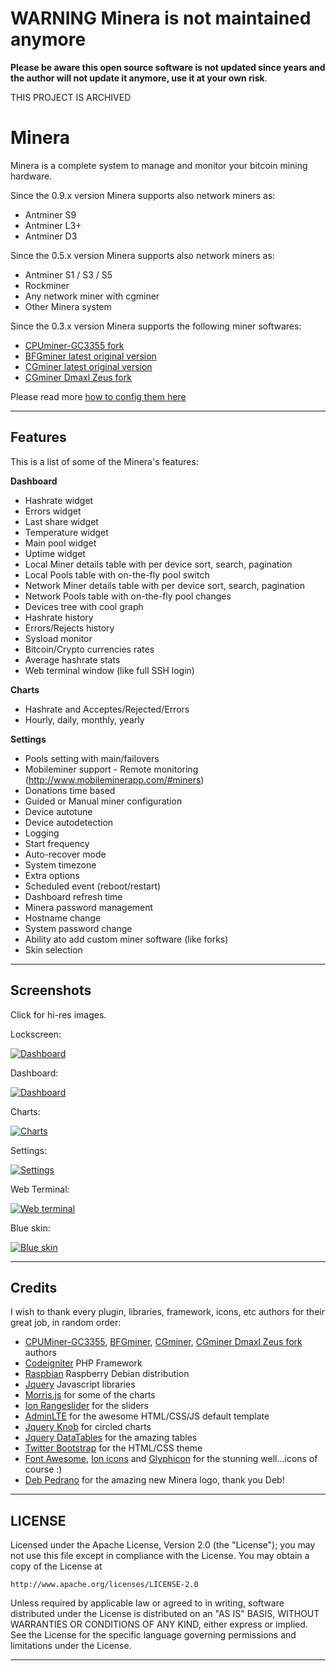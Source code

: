 

# WARNING Minera is not maintained anymore
**Please be aware this open source software is not updated since years and the author will not update it anymore, use it at your own risk**.

THIS PROJECT IS ARCHIVED

Minera
==============

Minera is a complete system to manage and monitor your bitcoin mining hardware.

Since the 0.9.x version Minera supports also network miners as:

* Antminer S9
* Antminer L3+
* Antminer D3

Since the 0.5.x version Minera supports also network miners as:

* Antminer S1 / S3 / S5
* Rockminer
* Any network miner with cgminer
* Other Minera system

Since the 0.3.x version Minera supports the following miner softwares:

* [CPUminer-GC3355 fork](https://github.com/siklon/cpuminer-gc3355)
* [BFGminer latest original version](https://github.com/luke-jr/bfgminer)
* [CGminer latest original version](https://github.com/ckolivas/cgminer)
* [CGminer Dmaxl Zeus fork](https://github.com/dmaxl/cgminer/)

Please read more [how to config them here](https://github.com/getminera/minera/wiki/Network-mining-devices)
_______

Features
-------------

This is a list of some of the Minera's features:

**Dashboard**

* Hashrate widget
* Errors widget
* Last share widget
* Temperature widget
* Main pool widget
* Uptime widget
* Local Miner details table with per device sort, search, pagination
* Local Pools table with on-the-fly pool switch
* Network Miner details table with per device sort, search, pagination
* Network Pools table with on-the-fly pool changes
* Devices tree with cool graph
* Hashrate history
* Errors/Rejects history
* Sysload monitor
* Bitcoin/Crypto currencies rates
* Average hashrate stats
* Web terminal window (like full SSH login)

**Charts**

* Hashrate and Acceptes/Rejected/Errors
* Hourly, daily, monthly, yearly

**Settings**

* Pools setting with main/failovers
* Mobileminer support - Remote monitoring (http://www.mobileminerapp.com/#miners)
* Donations time based
* Guided or Manual miner configuration
* Device autotune
* Device autodetection
* Logging
* Start frequency
* Auto-recover mode
* System timezone
* Extra options
* Scheduled event (reboot/restart)
* Dashboard refresh time
* Minera password management
* Hostname change
* System password change
* Ability ato add custom miner software (like forks)
* Skin selection

_______

Screenshots
-------------

Click for hi-res images.

Lockscreen:

[![Dashboard](https://github.com/getminera/minera/raw/master/assets/img/screen_minera_lock.png)](https://github.com/getminera/minera/raw/master/assets/img/screen_minera_lock_hi.png)

Dashboard:

[![Dashboard](https://github.com/getminera/minera/raw/master/assets/img/screen_minera_dashboard.png)](https://github.com/getminera/minera/raw/master/assets/img/screen_minera_dashboard_hi.png)

Charts:

[![Charts](https://github.com/getminera/minera/raw/master/assets/img/screen_minera_charts.png)](https://github.com/getminera/minera/raw/master/assets/img/screen_minera_charts_hi.png)

Settings:

[![Settings](https://github.com/getminera/minera/raw/master/assets/img/screen_minera_settings.png)](https://github.com/getminera/minera/raw/master/assets/img/screen_minera_settings_hi.png)

Web Terminal:

[![Web terminal](https://github.com/getminera/minera/raw/master/assets/img/screen_minera_terminal.png)](https://github.com/getminera/minera/raw/master/assets/img/screen_minera_terminal_hi.png)

Blue skin:

[![Blue skin](https://github.com/getminera/minera/raw/master/assets/img/screen_minera_dashboard_blue.png)](https://github.com/getminera/minera/raw/master/assets/img/screen_minera_dashboard_blue_hi.png)
_______

Credits
-------------
I wish to thank every plugin, libraries, framework, icons, etc authors for their great job, in random order:

* [CPUMiner-GC3355](https://github.com/siklon/cpuminer-gc3355), [BFGminer](https://github.com/luke-jr/bfgminer), [CGminer](https://github.com/ckolivas/cgminer), [CGminer Dmaxl Zeus fork](https://github.com/dmaxl/cgminer/) authors
* [Codeigniter](http://ellislab.com/codeigniter) PHP Framework
* [Raspbian](http://www.raspbian.org/) Raspberry Debian distribution
* [Jquery](http://jquery.com/) Javascript libraries
* [Morris.js](http://www.oesmith.co.uk/morris.js/) for some of the charts
* [Ion Rangeslider](https://github.com/IonDen/ion.rangeSlider) for the sliders
* [AdminLTE](https://github.com/almasaeed2010/AdminLTE) for the awesome HTML/CSS/JS default template
* [Jquery Knob](https://github.com/aterrien/jQuery-Knob) for circled charts
* [Jquery DataTables](https://datatables.net/) for the amazing tables
* [Twitter Bootstrap](http://getbootstrap.com/) for the HTML/CSS theme
* [Font Awesome](http://fortawesome.github.io/Font-Awesome/), [Ion icons](http://ionicons.com/) and [Glyphicon](http://glyphicons.com/) for the stunning well...icons of course :)
* [Deb Pedrano](https://github.com/debpedrano) for the amazing new Minera logo, thank you Deb!

_______

LICENSE
-------------

Licensed under the Apache License, Version 2.0 (the "License");
you may not use this file except in compliance with the License.
You may obtain a copy of the License at

    http://www.apache.org/licenses/LICENSE-2.0

Unless required by applicable law or agreed to in writing, software
distributed under the License is distributed on an "AS IS" BASIS,
WITHOUT WARRANTIES OR CONDITIONS OF ANY KIND, either express or implied.
See the License for the specific language governing permissions and
limitations under the License.
_______
